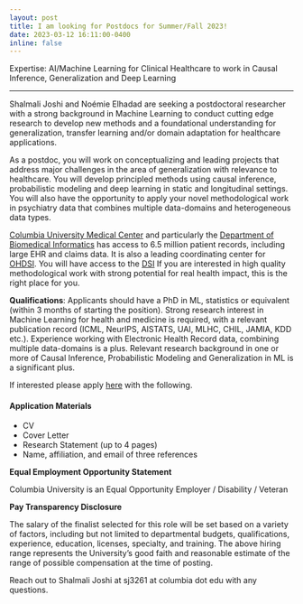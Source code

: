 ```yaml
---
layout: post
title: I am looking for Postdocs for Summer/Fall 2023!
date: 2023-03-12 16:11:00-0400
inline: false
---
```


Expertise: AI/Machine Learning for Clinical Healthcare to work in Causal Inference, Generalization and Deep Learning

***


Shalmali Joshi and Noémie Elhadad are seeking a postdoctoral researcher with a strong background in Machine Learning to conduct cutting edge research to develop new methods and a foundational understanding for generalization, transfer learning and/or domain adaptation for healthcare applications.

As a postdoc, you will work on conceptualizing and leading projects that address major challenges in the area of generalization with relevance to healthcare. You will develop principled methods using causal inference, probabilistic modeling and deep learning in static and longitudinal settings. You will also have the opportunity to apply your novel methodological work in psychiatry data that combines multiple data-domains and heterogeneous data types.

[Columbia University Medical Center](https://www.cuimc.columbia.edu/) and particularly the [Department of Biomedical Informatics](https://www.dbmi.columbia.edu/) has access to 6.5 million patient records, including large EHR and claims data. It is also a leading coordinating center for [OHDSI](https://www.ohdsi.org/). You will have access to the [DSI](https://datascience.columbia.edu/) If you are interested in high quality methodological work with strong potential for real health impact, this is the right place for you.

<b>Qualifications</b>:
Applicants should have a PhD in ML, statistics or equivalent (within 3 months of starting the position). Strong research interest in Machine Learning for health and medicine is required, with a relevant publication record (ICML, NeurIPS, AISTATS, UAI, MLHC, CHIL, JAMIA, KDD etc.). Experience working with Electronic Health Record data, combining multiple data-domains is a plus. Relevant research background in one or more of Causal Inference, Probabilistic Modeling and Generalization in ML is a significant plus.


If interested please apply [here](https://academic.careers.columbia.edu/#!/112800) with the following.
#### Application Materials
<ul>
    <li>CV</li>
    <li>Cover Letter</li>
    <li>Research Statement (up to 4 pages)</li>
    <li>Name, affiliation, and email of three references</li>
</ul>

<b>Equal Employment Opportunity Statement</b>

Columbia University is an Equal Opportunity Employer / Disability / Veteran

<b>Pay Transparency Disclosure</b>

The salary of the finalist selected for this role will be set based on a variety of factors, including but not limited to departmental budgets, qualifications, experience, education, licenses, specialty, and training.  The above hiring range represents the University’s good faith and reasonable estimate of the range of possible compensation at the time of posting.

Reach out to Shalmali Joshi at sj3261 at columbia dot edu with any questions.